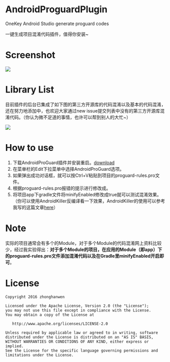 # AndroidProguardPlugin
OneKey Android Studio generate proguard codes 

一键生成项目混淆代码插件，值得你安装~

# Screenshot
![](http://7xrnko.com1.z0.glb.clouddn.com/androidproguard1.gif)

# Library List
目前插件的后台已集成了如下图的第三方开源库的代码混淆以及基本的代码混淆，还在努力地添加中，也欢迎大家通过new issue提交列表中没有的第三方开源库混淆代码。（你认为微不足道的事情，也许可以帮到别人的大忙~）

![](http://7xrnko.com1.z0.glb.clouddn.com/library_list.png)


# How to use
1. 下载AndroidProGuard插件并安装重启。[download](https://raw.githubusercontent.com/zhonghanwen/AndroidProguardPlugin/master/AndroidProguard.zip)
2.  在菜单栏的Edit下拉菜单中选择AndroidProGuard选项。
3. 如果弹出成功对话框，就可以按Ctrl+V粘贴到项目的proguard-rules.pro文件。
4. 根据proguard-rules.pro报错的提示进行修改成。
5. 将项目app下gradle文件将minifyEnabled修改成true就可以测试混淆效果。 （你可以使用AndroidKiller反编译看一下效果，AndroidKiller的使用可以参考我写的这篇文章[here](http://www.cnblogs.com/common1140/p/5198460.html)）

# **Note**
实际的项目通常会有多个的Module，对于多个Module的代码混淆网上资料比较少，经过我实验得出：**对于多个Module的项目，在应用的Module（即app）下的proguard-rules.pro文件添加混淆代码以及在Gradle里minifyEnabled开启即可**。

# License

    Copyright 2016 zhonghanwen
    
    Licensed under the Apache License, Version 2.0 (the "License");
    you may not use this file except in compliance with the License.
    You may obtain a copy of the License at
    
       http://www.apache.org/licenses/LICENSE-2.0
    
    Unless required by applicable law or agreed to in writing, software
    distributed under the License is distributed on an "AS IS" BASIS,
    WITHOUT WARRANTIES OR CONDITIONS OF ANY KIND, either express or implied.
    See the License for the specific language governing permissions and
    limitations under the License.
